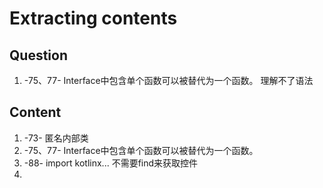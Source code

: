 # Extracting contents

## Question

1.  -75、77- Interface中包含单个函数可以被替代为一个函数。 理解不了语法

## Content

1.  -73- 匿名内部类
2.  -75、77- Interface中包含单个函数可以被替代为一个函数。 
3. -88- import kotlinx... 不需要find来获取控件
4. ​